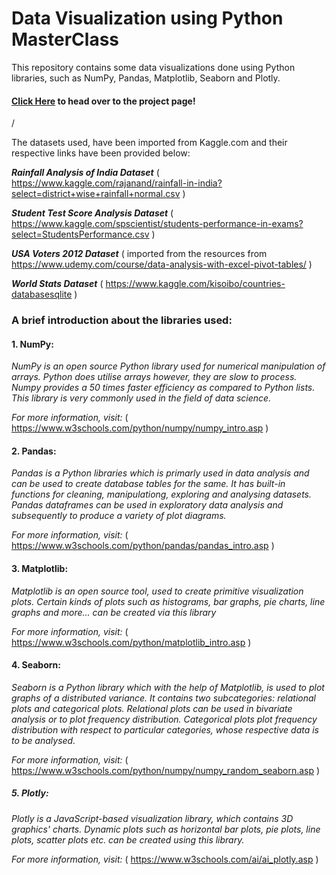 # Data Visualization using Python MasterClass 

This repository contains some data visualizations done using Python libraries, such as NumPy, Pandas, Matplotlib, Seaborn and Plotly.

#### [Click Here](https://janhavi-2001.github.io/Data-Visualizations-using-Python/) to head over to the project page!
/

The datasets used, have been imported from Kaggle.com and their respective links have been provided below:

**_Rainfall Analysis of India Dataset_**
  ( https://www.kaggle.com/rajanand/rainfall-in-india?select=district+wise+rainfall+normal.csv )
  
**_Student Test Score Analysis Dataset_**
  ( https://www.kaggle.com/spscientist/students-performance-in-exams?select=StudentsPerformance.csv )
  
**_USA Voters 2012 Dataset_**
  ( imported from the resources from https://www.udemy.com/course/data-analysis-with-excel-pivot-tables/ )
  
**_World Stats Dataset_**
  ( https://www.kaggle.com/kisoibo/countries-databasesqlite )
  
  
  
### A brief introduction about the libraries used:

#### 1. NumPy:
*_NumPy is an open source Python library used for numerical manipulation of arrays. Python does utilise arrays however, they are slow to process._*
*_Numpy provides a 50 times faster efficiency as compared to Python lists. This library is very commonly used in the field of data science._*

*_For more information, visit:_* ( https://www.w3schools.com/python/numpy/numpy_intro.asp )

#### 2. Pandas:
*_Pandas is a Python libraries which is primarly used in data analysis and can be used to create database tables for the same._*
*_It has built-in functions for cleaning, manipulationg, exploring and analysing datasets. Pandas dataframes can be used_*
*_in exploratory data analysis and subsequently to produce a variety of plot diagrams._*

*_For more information, visit:_* ( https://www.w3schools.com/python/pandas/pandas_intro.asp )

#### 3. Matplotlib:
*_Matplotlib is an open source tool, used to create primitive visualization plots. Certain kinds of plots such as histograms,_*
*_bar graphs, pie charts, line graphs and more... can be created via this library_*

*_For more information, visit:_* ( https://www.w3schools.com/python/matplotlib_intro.asp )

#### 4. Seaborn:
*_Seaborn is a Python library which with the help of Matplotlib, is used to plot graphs of a distributed variance._*
*_It contains two subcategories: relational plots and categorical plots. Relational plots can be used in bivariate analysis_*
*_or to plot frequency distribution. Categorical plots plot frequency distribution with respect to particular categories, whose_*
*_respective data is to be analysed._*

*_For more information, visit:_* ( https://www.w3schools.com/python/numpy/numpy_random_seaborn.asp )

##### 5. Plotly: 
*_Plotly is a JavaScript-based visualization library, which contains 3D graphics' charts. Dynamic plots such as horizontal bar plots,_*
*_pie plots, line plots, scatter plots etc. can be created using this library._*

*_For more information, visit:_* ( https://www.w3schools.com/ai/ai_plotly.asp )


